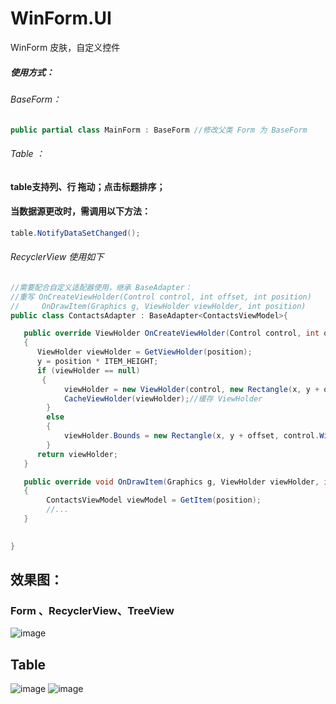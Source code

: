 # WinForm.UI
WinForm 皮肤，自定义控件
##### 使用方式：
###### BaseForm：
```C#
public partial class MainForm : BaseForm //修改父类 Form 为 BaseForm
```
###### Table ：
#### table支持列、行 拖动；点击标题排序；
#### 当数据源更改时，需调用以下方法：
```C#
table.NotifyDataSetChanged();
```
###### RecyclerView 使用如下
```C#
//需要配合自定义适配器使用，继承 BaseAdapter：
//重写 OnCreateViewHolder(Control control, int offset, int position)
//     OnDrawItem(Graphics g, ViewHolder viewHolder, int position)
public class ContactsAdapter : BaseAdapter<ContactsViewModel>{

   public override ViewHolder OnCreateViewHolder(Control control, int offset, int position)
   {
      ViewHolder viewHolder = GetViewHolder(position);
      y = position * ITEM_HEIGHT;
      if (viewHolder == null)
       {
            viewHolder = new ViewHolder(control, new Rectangle(x, y + offset, control.Width, ITEM_HEIGHT), position);
            CacheViewHolder(viewHolder);//缓存 ViewHolder
        }
        else
        {
            viewHolder.Bounds = new Rectangle(x, y + offset, control.Width, ITEM_HEIGHT);
        }
      return viewHolder;
   }

   public override void OnDrawItem(Graphics g, ViewHolder viewHolder, int position)
   {
        ContactsViewModel viewModel = GetItem(position);
        //...
   }
   

}
```

## 效果图：
### Form 、RecyclerView、TreeView
![image](https://github.com/YuanJianTing/WinForm.UI/raw/master/screenshot/20201014182209.png)

## Table
![image](https://github.com/YuanJianTing/WinForm.UI/raw/master/screenshot/20201014182243.png)
![image](https://github.com/YuanJianTing/WinForm.UI/raw/master/screenshot/20201014182258.png)
